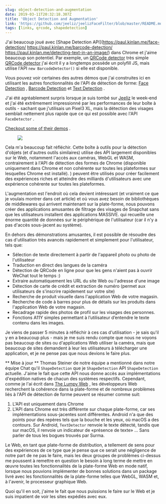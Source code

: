 ```yaml
---
slug: object-detection-and-augmentation
date: 2019-03-11T20:32:18.307Z
title: 'Object Detection and Augmentation'
link: 'https://github.com/jeeliz/jeelizFaceFilter/blob/master/README.md#features'
tags: [links, qrcode, shapedetection]
---
```

J&#39;ai beaucoup joué avec [Shape Detection API](https://paul.kinlan.me/face-detection/ https://paul.kinlan.me/barcode-detection/ https://paul.kinlan.me/detecting-text-in-an-image/) dans Chrome et j&#39;aime beaucoup son potentiel. Par exemple, un [QRCode detector](https://qrsnapper.com) très simple [QRCode detector](https://qrsnapper.com) j&#39;ai écrit il y a longtemps possède un polyfill JS, mais utilise l&#39;API `new BarcodeDetector()` si elle est disponible.

Vous pouvez voir certaines des autres démos que j&#39;ai construites ici en utilisant les autres fonctionnalités de l&#39;API de détection de forme: [Face Detection](https://paul.kinlan.me/face-detection/) , [Barcode Detection](https://paul.kinlan.me/barcode-detection/) et [Text Detection](https://paul.kinlan.me/detecting-text-in-an-image/) .

J&#39;ai été agréablement surpris lorsque je suis tombé sur [Jeeliz](https://jeeliz.com) le week-end et j&#39;ai été extrêmement impressionné par les performances de leur boîte à outils - sachant que j&#39;utilisais un Pixel3 XL, mais la détection des visages semblait nettement plus rapide que ce qui est possible avec l&#39;API `FaceDetector` .

[Checkout some of their demos](https://jeeliz.com/sunglasses) .

<figure>
  <img src="/images/2019-03-11-object-detection-and-augmentation.jpeg">
</figure>

Cela m&#39;a beaucoup fait réfléchir. Cette boîte à outils pour la détection d&#39;objets (et d&#39;autres outils similaires) utilise des API largement disponibles sur le Web, notamment l&#39;accès aux caméras, WebGL et WASM, contrairement à l&#39;API de détection des formes de Chrome (disponible uniquement dans Chrome et non cohérente sur toutes les plateformes sur lesquelles Chrome est installé). ) peuvent être utilisés pour créer facilement des expériences riches et atteindre des milliards d&#39;utilisateurs avec une expérience cohérente sur toutes les plateformes.

L&#39;augmentation est l&#39;endroit où cela devient intéressant (et vraiment ce que je voulais montrer dans cet article) et où vous avez besoin de bibliothèques de middlewares qui arrivent maintenant sur la plate-forme, nous pouvons créer des applications amusantes de filtrage des visages de Snapchat sans que les utilisateurs installent des applications MASSIVE. qui recueille une énorme quantité de données sur le périphérique de l&#39;utilisateur (car il n&#39;y a pas d&#39;accès sous-jacent au système).

En dehors des démonstrations amusantes, il est possible de résoudre des cas d&#39;utilisation très avancés rapidement et simplement pour l&#39;utilisateur, tels que:

* Sélection de texte directement à partir de l&#39;appareil photo ou photo de l&#39;utilisateur
* Traduction en direct des langues de la caméra
* Détection de QRCode en ligne pour que les gens n&#39;aient pas à ouvrir WeChat tout le temps :)
* Extraire automatiquement les URL du site Web ou l&#39;adresse d&#39;une image
* Détection de carte de crédit et extraction de numéro (permet aux utilisateurs de s&#39;inscrire rapidement sur votre site)
* Recherche de produit visuelle dans l&#39;application Web de votre magasin.
* Recherche de code à barres pour plus de détails sur les produits dans l&#39;application Web de votre magasin.
* Recadrage rapide des photos de profil sur les visages des personnes.
* Fonctions A11Y simples permettant à l’utilisateur d’entendre le texte contenu dans les images.

Je viens de passer 5 minutes à réfléchir à ces cas d&#39;utilisation - je sais qu&#39;il y en a beaucoup plus - mais je me suis rendu compte que nous ne voyons pas beaucoup de sites ou d&#39;applications Web utiliser la caméra, mais que beaucoup de sites demandent à leur les utilisateurs à télécharger une application, et je ne pense pas que nous devions le faire plus.

** Mise à jour ** Thomas Steiner de notre équipe a mentionné dans notre équipe Chat qu&#39;il `ShapeDetection` que je `ShapeDetection` API `ShapeDetection` actuelle. J&#39;aime le fait que cette API nous donne accès aux implémentations d&#39;expédition natives de chacun des systèmes respectifs. Cependant, comme je l&#39;ai écrit dans [The Lumpy Web](/the-lumpy-web/) , les développeurs Web recherchent la cohérence dans la plate-forme et de nombreux problèmes liés à l&#39;API de détection de forme peuvent se résumer comme suit:

1. L&#39;API est uniquement dans Chrome
2. L&#39;API dans Chrome est très différente sur chaque plate-forme, car ses implémentations sous-jacentes sont différentes. Android n&#39;a que des points pour des repères tels que la bouche et les yeux, où macOS a des contours. Sur Android, `TextDetector` renvoie le texte détecté, tandis que sur macOS, il renvoie un indicateur de «présence de texte» ... Sans parler de tous les bogues trouvés par Surma.

Le Web, en tant que plate-forme de distribution, a tellement de sens pour des expériences de ce type que je pense que ce serait une négligence de notre part de ne pas le faire, mais les deux groupes de problèmes ci-dessus me poussent à remettre en question le besoin à long terme de mettre en œuvre toutes les fonctionnalités de la plate-forme Web en mode natif, lorsque nous pouvions implémenter de bonnes solutions dans un package livré avec les fonctionnalités de la plate-forme telles que WebGL, WASM et, à l&#39;avenir, le processeur graphique Web.

Quoi qu&#39;il en soit, j&#39;aime le fait que nous puissions le faire sur le Web et je suis impatient de voir les sites expédiés avec eux.